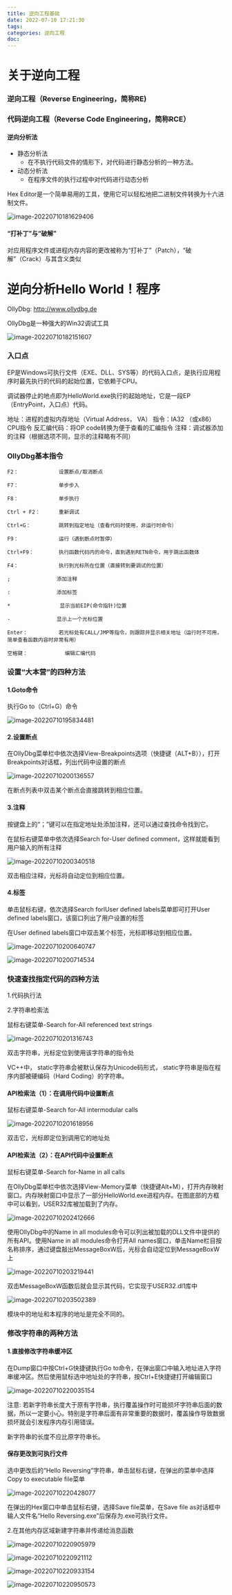 ```yaml
---
title: 逆向工程基础
date: 2022-07-10 17:21:30
tags:
categories: 逆向工程
doc:
---
```


# 关于逆向工程

### 逆向工程（Reverse Engineering，简称RE)

### 代码逆向工程（Reverse Code Engineering，简称RCE）

#### 逆向分析法

- 静态分析法
  - 在不执行代码文件的情形下，对代码进行静态分析的一种方法。
- 动态分析法
  - 在程序文件的执行过程中对代码进行动态分析

Hex Editor是一个简单易用的工具，使用它可以轻松地把二进制文件转换为十六进制文件。

![image-20220710181629406](/images/javawz/image-20220710181629406.png)

#### “打补丁”与“破解”

对应用程序文件或进程内存内容的更改被称为“打补丁”（Patch），“破解”（Crack）与其含义类似





# 逆向分析Hello World！程序

OllyDbg: http://www.ollydbg.de

OllyDbg是一种强大的Win32调试工具

![image-20220710182151607](/images/javawz/image-20220710182151607.png)



### 入口点

EP是Windows可执行文件（EXE、DLL、SYS等）的代码入口点，是执行应用程序时最先执行的代码的起始位置，它依赖于CPU。

调试器停止的地点即为HelloWorld.exe执行的起始地址，它是一段EP （EntryPoint，入口点）代码。

地址：进程的虚拟内存地址（Virtual Address， VA）
指令：IA32 （或x86） CPU指令
反汇编代码：将OP code转换为便于查看的汇编指令
注释：调试器添加的注释（根据选项不同，显示的注释略有不同）



### OllyDbg基本指令

```
F2：				设置断点/取消断点

F7：				单步步入

F8：				单步执行

Ctrl + F2：		重新调试

Ctrl+G：			跳转到指定地址（查看代码时使用，非运行时命令）

F9：				运行（遇到断点时暂停）

Ctrl+F9：		执行函数代码内的命令，直到遇到RETN命令，用于跳出函数体

F4：				执行到光标所在位置（直接转到要调试的位置）

;  	  			添加注释

:	  			添加标签

*    			 显示当前EIP(命令指针)位置

-     			显示上一个光标位置

Enter：			若光标处有CALL/JMP等指令，则跟踪并显示相关地址（运行时不可用，简单查看函数内容时非常有用）

空格键：			编辑汇编代码
```



### 设置“大本营”的四种方法

#### 1.Goto命令

执行Go to（Ctrl+G）命令

![image-20220710195834481](/images/javawz/image-20220710195834481.png)



#### 2.设置断点

在OllyDbg菜单栏中依次选择View-Breakpoints选项（快捷键（ALT+B）），打开Breakpoints对话框，列出代码中设置的断点

![image-20220710200136557](/images/javawz/image-20220710200136557.png)

在断点列表中双击某个断点会直接跳转到相应位置。



#### 3.注释

按键盘上的“；”键可以在指定地址处添加注释，还可以通过查找命令找到它。

在鼠标右键菜单中依次选择Search for-User defined comment，这样就能看到用户输入的所有注释

![image-20220710200340518](/images/javawz/image-20220710200340518.png)

双击相应注释，光标将自动定位到相应位置。





#### 4.标签

单击鼠标右键，依次选择Search forlUser defined labels菜单即可打开User defined labels窗口，该窗口列出了用户设置的标签

在User defined labels窗口中双击某个标签，光标即移动到相应位置。

![image-20220710200640747](/images/javawz/image-20220710200640747.png)

![image-20220710200714534](/images/javawz/image-20220710200714534.png)



### 快速查找指定代码的四种方法

1.代码执行法



2.字符串检索法

鼠标右键菜单-Search for-All referenced text strings

![image-20220710201316743](/images/javawz/image-20220710201316743.png)

双击字符串，光标定位到使用该字符串的指令处

VC++中， static字符串会被默认保存为Unicode码形式， static字符串是指在程序内部被硬编码（Hard Coding）的字符串。



#### API检索法（1）：在调用代码中设置断点

鼠标右键菜单-Search for-All intermodular calls

![image-20220710201618956](/images/javawz/image-20220710201618956.png)

双击它，光标即定位到调用它的地址处



#### API检索法（2）：在API代码中设置断点

鼠标右键菜单-Search for-Name in all calls





在OllyDbg菜单栏中依次选择View-Memory菜单（快捷键Alt+M），打开内存映射窗口。内存映射窗口中显示了一部分HelloWorld.exe进程内存。在图底部的方框中可以看到，USER32库被加载到了内存。

![image-20220710202412666](/images/javawz/image-20220710202412666.png)

使用OllyDbg中的Name in all modules命令可以列出被加载的DLL文件中提供的所有API。使用Name in all modules命令打开All names窗口，单击Name栏目按名称排序，通过键盘敲出MessageBoxW后，光标会自动定位到MessageBoxW上

![image-20220710203219441](/images/javawz/image-20220710203219441.png)

双击MessageBoxW函数后就会显示其代码，它实现于USER32.dl1库中

![image-20220710203502389](/images/javawz/image-20220710203502389.png)

模块中的地址和本程序的地址是完全不同的。

### 修改字符串的两种方法

#### 1.直接修改字符串缓冲区

在Dump窗口中按Ctrl+G快捷键执行Go to命令，在弹出窗口中输入地址进入字符串缓冲区。然后使用鼠标选中地址处的字符串，按Ctrl+E快捷键打开编辑窗口

![image-20220710220035154](/images/javawz/image-20220710220035154.png)

注意:
若新字符串长度大于原有字符串，执行覆盖操作时可能损坏字符串后面的数据，所以一定要小心。特别是字符串后面有非常重要的数据时，覆盖操作导致数据损坏就会引发程序内存引用错误。

新字符串的长度不应比原字符串长。

#### 保存更改到可执行文件

选中更改后的“Hello Reversing”字符串，单击鼠标右键，在弹出的菜单中选择Copy to executable file菜单

![image-20220710220428077](/images/javawz/image-20220710220428077.png)

在弹出的Hex窗口中单击鼠标右键，选择Save file菜单，在Save file as对话框中输人文件名“Hello Reversing.exe”后保存为.exe可执行文件。



2.在其他内存区域新建字符串并传递给消息函数



![image-20220710220905979](/images/javawz/image-20220710220905979.png)



![image-20220710220921112](/images/javawz/image-20220710220921112.png)





![image-20220710220933154](/images/javawz/image-20220710220933154.png)





![image-20220710220950573](/images/javawz/image-20220710220950573.png)
